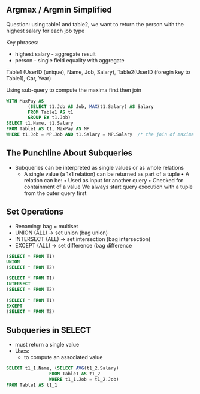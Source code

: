 ## Argmax / Argmin Simplified 
Question: using table1 and table2, we want to return the person with the highest salary for each job type

Key phrases: 
- highest salary - aggregate result
- person - single field equality with aggregate 

Table1 (UserID (unique)\, Name, Job, Salary), Table2(UserID (foregin key to Table1), Car, Year)

Using sub-query to compute the maxima first then join
```sql
WITH MaxPay AS
		(SELECT t1.Job AS Job, MAX(t1.Salary) AS Salary
		FROM Table1 AS t1
		GROUP BY t1.Job)
SELECT t1.Name, t1.Salary
FROM Table1 AS t1, MaxPay AS MP
WHERE t1.Job = MP.Job AND t1.Salary = MP.Salary  /* the join of maxima and our original table*/
```
## The Punchline About Subqueries
- Subqueries can be interpreted as single values or as whole relations
	- A single value (a 1x1 relation) can be returned as part of a tuple
	• A relation can be:
		• Used as input for another query
		• Checked for containment of a value
We always start query execution with a tuple from the outer query first
## Set Operations
- Renaming: bag = multiset
- UNION (ALL) $\rightarrow$ set union (bag union)
- INTERSECT (ALL) $\rightarrow$ set intersection (bag intersection)
- EXCEPT (ALL) $\rightarrow$  set difference (bag difference
```sql
(SELECT * FROM T1)
UNION
(SELECT * FROM T2)

(SELECT * FROM T1)
INTERSECT
(SELECT * FROM T2)

(SELECT * FROM T1)
EXCEPT
(SELECT * FROM T2)
```

## Subqueries in SELECT
- must return a single value
- Uses: 
	- to compute an associated value
```sql
SELECT t1_1.Name, (SELECT AVG(t1_2.Salary)
				FROM Table1 AS t1_2
				WHERE t1_1.Job = t1_2.Job)
FROM Table1 AS t1_1
```
